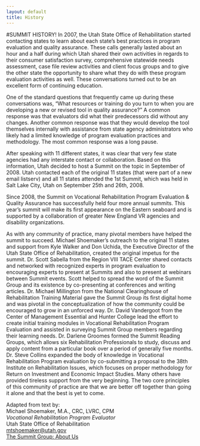 ```yaml
---
layout: default
title: History
---
```


#SUMMIT HISTORY!
In 2007, the Utah State Office of Rehabilitation started contacting states to learn about each state’s best practices in program evaluation and quality assurance. These calls generally lasted about an hour and a half during which Utah shared their own activities in regards to their consumer satisfaction survey, comprehensive statewide needs assessment, case file review activities and client focus groups and to give the other state the opportunity to share what they do with these program evaluation activities as well. These conversations turned out to be an excellent form of continuing education.

One of the standard questions that frequently came up during these conversations was, “What resources or training do you turn to when you are developing a new or revised tool in quality assurance?” A common response was that evaluators did what their predecessors did without any changes. Another common response was that they would develop the tool themselves internally with assistance from state agency administrators who likely had a limited knowledge of program evaluation practices and methodology. The most common response was a long pause.

After speaking with 11 different states, it was clear that very few state agencies had any interstate contact or collaboration. Based on this information, Utah decided to host a Summit on the topic in September of 2008. Utah contacted each of the original 11 states (that were part of a new email listserv) and all 11 states attended the 1st Summit, which was held in Salt Lake City, Utah on September 25th and 26th, 2008. 

Since 2008, the Summit on Vocational Rehabilitation Program Evaluation & Quality Assurance has successfully held four more annual summits. This year’s summit will make its first appearance on the Eastern seaboard and is supported by a collaboration of greater New England VR agencies and disability organizations. 

As with any community of practice, many pivotal members have helped the summit to succeed.  Michael Shoemaker’s outreach to the original 11 states and support from Kyle Walker and Don Uchida, the Executive Director of the Utah State Office of Rehabilitation, created the original impetus for the summit. Dr. Scott Sabella from the Region VIII TACE Center shared contacts and networked with recognized experts in program evaluation to encouraging experts to present at Summits and also to present at webinars between Summit events. Scott helped to spread the word of the Summit Group and its existence by co-presenting at conferences and writing articles. Dr. Michael Millington from the National Clearinghouse of Rehabilitation Training Material gave the Summit Group its first digital home and was pivotal in the conceptualization of how the community could be encouraged to grow in an unforced way. Dr. David Vandergoot from the Center of Management Essential and Hunter College lead the effort to create initial training modules in Vocational Rehabilitation Program Evaluation and assisted in surveying Summit Group members regarding their learning needs. Dr. Darlene Groomes formed the Summit Reading Groups, which allows six Rehabilitation Professionals to study, discuss and apply content from a particular book over a period of generally five months. Dr. Steve Collins expanded the body of knowledge in Vocational Rehabilitation Program evaluation by co-submitting a proposal to the 38th Institute on Rehabilitation Issues, which focuses on proper methodology for Return on Investment and Economic Impact Studies. Many others have provided tireless support from the very beginning. The two core principles of this community of practice are that we are better off together than going it alone and that the best is yet to come.

Adapted from text by:  
Michael Shoemaker, M.A., CRC, LVRC, CPM  
*Vocational Rehabilitation Program Evaluator*  
Utah State Office of Rehabilitation  
<mtshoemaker@utah.gov>  
[The Summit Group: About Us](http://vocational-rehab.com/about-us/)